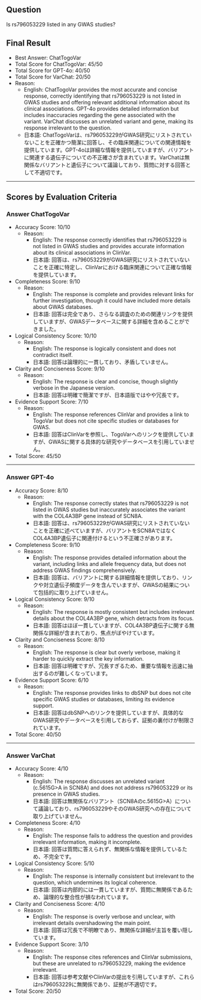 ## Question

Is rs796053229 listed in any GWAS studies?

## Final Result

- Best Answer: ChatTogoVar
- Total Score for ChatTogoVar: 45/50
- Total Score for GPT-4o: 40/50
- Total Score for VarChat: 20/50
- Reason:
  - English: ChatTogoVar provides the most accurate and concise response, correctly identifying that rs796053229 is not listed in GWAS studies and offering relevant additional information about its clinical associations. GPT-4o provides detailed information but includes inaccuracies regarding the gene associated with the variant. VarChat discusses an unrelated variant and gene, making its response irrelevant to the question.
  - 日本語: ChatTogoVarは、rs796053229がGWAS研究にリストされていないことを正確かつ簡潔に回答し、その臨床関連についての関連情報を提供しています。GPT-4oは詳細な情報を提供していますが、バリアントに関連する遺伝子についての不正確さが含まれています。VarChatは無関係なバリアントと遺伝子について議論しており、質問に対する回答として不適切です。

---

## Scores by Evaluation Criteria

### Answer ChatTogoVar
- Accuracy Score: 10/10
  - Reason: 
    - English: The response correctly identifies that rs796053229 is not listed in GWAS studies and provides accurate information about its clinical associations in ClinVar.
    - 日本語: 回答は、rs796053229がGWAS研究にリストされていないことを正確に特定し、ClinVarにおける臨床関連について正確な情報を提供しています。
- Completeness Score: 9/10
  - Reason: 
    - English: The response is complete and provides relevant links for further investigation, though it could have included more details about GWAS databases.
    - 日本語: 回答は完全であり、さらなる調査のための関連リンクを提供していますが、GWASデータベースに関する詳細を含めることができました。
- Logical Consistency Score: 10/10
  - Reason: 
    - English: The response is logically consistent and does not contradict itself.
    - 日本語: 回答は論理的に一貫しており、矛盾していません。
- Clarity and Conciseness Score: 9/10
  - Reason: 
    - English: The response is clear and concise, though slightly verbose in the Japanese version.
    - 日本語: 回答は明確で簡潔ですが、日本語版ではやや冗長です。
- Evidence Support Score: 7/10
  - Reason: 
    - English: The response references ClinVar and provides a link to TogoVar but does not cite specific studies or databases for GWAS.
    - 日本語: 回答はClinVarを参照し、TogoVarへのリンクを提供していますが、GWASに関する具体的な研究やデータベースを引用していません。
- Total Score: 45/50

---

### Answer GPT-4o
- Accuracy Score: 8/10
  - Reason: 
    - English: The response correctly states that rs796053229 is not listed in GWAS studies but inaccurately associates the variant with the COL4A3BP gene instead of SCN8A.
    - 日本語: 回答は、rs796053229がGWAS研究にリストされていないことを正確に述べていますが、バリアントをSCN8AではなくCOL4A3BP遺伝子に関連付けるという不正確さがあります。
- Completeness Score: 9/10
  - Reason: 
    - English: The response provides detailed information about the variant, including links and allele frequency data, but does not address GWAS findings comprehensively.
    - 日本語: 回答は、バリアントに関する詳細情報を提供しており、リンクや対立遺伝子頻度データを含んでいますが、GWASの結果について包括的に取り上げていません。
- Logical Consistency Score: 9/10
  - Reason: 
    - English: The response is mostly consistent but includes irrelevant details about the COL4A3BP gene, which detracts from its focus.
    - 日本語: 回答はほぼ一貫していますが、COL4A3BP遺伝子に関する無関係な詳細が含まれており、焦点がぼやけています。
- Clarity and Conciseness Score: 8/10
  - Reason: 
    - English: The response is clear but overly verbose, making it harder to quickly extract the key information.
    - 日本語: 回答は明確ですが、冗長すぎるため、重要な情報を迅速に抽出するのが難しくなっています。
- Evidence Support Score: 6/10
  - Reason: 
    - English: The response provides links to dbSNP but does not cite specific GWAS studies or databases, limiting its evidence support.
    - 日本語: 回答はdbSNPへのリンクを提供していますが、具体的なGWAS研究やデータベースを引用しておらず、証拠の裏付けが制限されています。
- Total Score: 40/50

---

### Answer VarChat
- Accuracy Score: 4/10
  - Reason: 
    - English: The response discusses an unrelated variant (c.5615G>A in SCN8A) and does not address rs796053229 or its presence in GWAS studies.
    - 日本語: 回答は無関係なバリアント（SCN8Aのc.5615G>A）について議論しており、rs796053229やそのGWAS研究への存在について取り上げていません。
- Completeness Score: 4/10
  - Reason: 
    - English: The response fails to address the question and provides irrelevant information, making it incomplete.
    - 日本語: 回答は質問に答えられず、無関係な情報を提供しているため、不完全です。
- Logical Consistency Score: 5/10
  - Reason: 
    - English: The response is internally consistent but irrelevant to the question, which undermines its logical coherence.
    - 日本語: 回答は内部的には一貫していますが、質問に無関係であるため、論理的な整合性が損なわれています。
- Clarity and Conciseness Score: 4/10
  - Reason: 
    - English: The response is overly verbose and unclear, with irrelevant details overshadowing the main point.
    - 日本語: 回答は冗長で不明瞭であり、無関係な詳細が主旨を覆い隠しています。
- Evidence Support Score: 3/10
  - Reason: 
    - English: The response cites references and ClinVar submissions, but these are unrelated to rs796053229, making the evidence irrelevant.
    - 日本語: 回答は参考文献やClinVarの提出を引用していますが、これらはrs796053229に無関係であり、証拠が不適切です。
- Total Score: 20/50